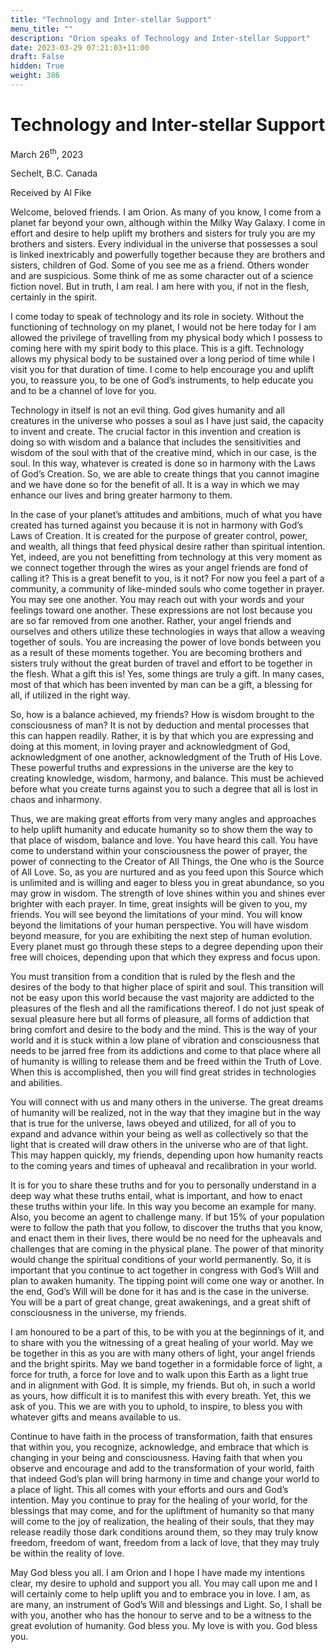 ```yaml
---
title: "Technology and Inter-stellar Support"
menu_title: ""
description: "Orion speaks of Technology and Inter-stellar Support"
date: 2023-03-29 07:21:03+11:00
draft: False
hidden: True
weight: 386
---
```

# Technology and Inter-stellar Support

March 26<sup>th</sup>, 2023

Sechelt, B.C. Canada

Received by Al Fike



Welcome, beloved friends. I am Orion. As many of you know, I come from a planet far beyond your own, although within the Milky Way Galaxy. I come in effort and desire to help uplift my brothers and sisters for truly you are my brothers and sisters. Every individual in the universe that possesses a soul is linked inextricably and powerfully together because they are brothers and sisters, children of God. Some of you see me as a friend. Others wonder and are suspicious. Some think of me as some character out of a science fiction novel. But in truth, I am real. I am here with you, if not in the flesh, certainly in the spirit.

I come today to speak of technology and its role in society. Without the functioning of technology on my planet, I would not be here today for I am allowed the privilege of travelling from my physical body which I possess to coming here with my spirit body to this place. This is a gift. Technology allows my physical body to be sustained over a long period of time while I visit you for that duration of time. I come to help encourage you and uplift you, to reassure you, to be one of God’s instruments, to help educate you and to be a channel of love for you.

Technology in itself is not an evil thing. God gives humanity and all creatures in the universe who posses a soul as I have just said, the capacity to invent and create. The crucial factor in this invention and creation is doing so with wisdom and a balance that includes the sensitivities and wisdom of the soul with that of the creative mind, which in our case, is the soul. In this way, whatever is created is done so in harmony with the Laws of God’s Creation. So, we are able to create things that you cannot imagine and we have done so for the benefit of all. It is a way in which we may enhance our lives and bring greater harmony to them. 

In the case of your planet’s attitudes and ambitions, much of what you have created has turned against you because it is not in harmony with God’s Laws of Creation. It is created for the purpose of greater control, power, and wealth, all things that feed physical desire rather than spiritual intention. Yet, indeed, are you not benefitting from technology at this very moment as we connect together through the wires as your angel friends are fond of calling it? This is a great benefit to you, is it not? For now  you feel a part of a community, a community of like-minded souls who come together in prayer. You may see one another. You may reach out with your words and your feelings toward one another. These expressions are not lost because you are so far removed from one another. Rather, your angel friends and ourselves and others utilize these technologies in ways that allow a weaving together of souls. You are increasing the power of love bonds between you as a result of these moments together. You are becoming brothers and sisters truly without the great burden of travel and effort to be together in the flesh. What a gift this is! Yes, some things are truly a gift. In many cases, most of that which has been invented by man can be a gift, a blessing for all, if utilized in the right way.

So, how is a balance achieved, my friends? How is wisdom brought to the consciousness of man? It is not by deduction and mental processes that this can happen readily. Rather, it is by that which you are expressing and doing at this moment, in loving prayer and acknowledgment of God, acknowledgment of one another, acknowledgment of the Truth of His Love. These powerful truths and expressions in the universe are the key to creating knowledge, wisdom, harmony, and balance. This must be achieved before what you create turns against you to such a degree that all is lost in chaos and inharmony.

Thus, we are making great efforts from very many angles and approaches to help uplift humanity and educate humanity so to show them the way to that place of wisdom, balance and love. You have heard this call. You have come to understand within your consciousness the power of prayer, the power of connecting to the Creator of All Things, the One who is the Source of All Love. So, as you are nurtured and as you feed upon this Source which is unlimited and is willing and eager to bless you in great abundance, so you may grow in wisdom. The strength of love shines within you and shines ever brighter with each prayer. In time, great insights will be given to you, my friends. You will see beyond the limitations of your mind. You will know beyond the limitations of your human perspective. You will have wisdom beyond measure,  for you are exhibiting the next step of human evolution. Every planet must go through these steps to a degree depending upon their free will choices, depending upon that which they express and focus upon. 

You must transition from a condition that is ruled by the flesh and the desires of the body to that higher place of spirit and soul. This transition will not be easy upon this world because the vast majority are addicted to the pleasures of the flesh and all the ramifications thereof. I do not just speak of sexual pleasure here but all forms of pleasure, all forms of addiction that bring comfort and desire to the body and the mind. This is the way of your world and it is stuck within a low plane of vibration and consciousness that needs to be jarred free from its addictions and come to that place where all of humanity is willing to release them and be freed within the Truth of Love. When this is accomplished, then you will find great strides in technologies and abilities. 

You will connect with us and many others in the universe. The great dreams of humanity will be realized, not in the way that they imagine but in the way that is true for the universe, laws obeyed and utilized, for all of you to expand and advance within your being as well as collectively so that the light that is created will draw others in the universe who are of that light. This may happen quickly, my friends, depending upon how humanity reacts to the coming years and times of upheaval and recalibration in your world. 

It is for you to share these truths and for you to personally understand in a deep way what these truths entail, what is important, and how to enact these truths within your life. In this way you become an example for many. Also, you become an agent to challenge many. If but 15% of your population were to follow the path that you follow, to discover the truths that you know, and enact them in their lives, there would be no need for the upheavals and challenges that are coming in the physical plane. The power of that minority would change the spiritual conditions of your world permanently. So, it is important that you continue to act together in congress with God’s Will and plan to awaken humanity. The tipping point will come one way or another. In the end, God’s Will will be done for it has and is the case in the universe. You will be a part of  great change,  great awakenings, and a great shift of consciousness in the universe, my friends.

I am honoured to be a part of this, to be with you at the beginnings of it, and to share with you the witnessing of a great healing of your world. May we be together in this as you are with many others of light, your angel friends and the bright spirits. May we band together in a formidable force of light, a force for truth, a force for love and to walk upon this Earth as a light true and in alignment with God. It is simple, my friends. But oh, in such a world as yours, how difficult it is to manifest this with every breath. Yet, this we ask of you. This we are with you to uphold, to inspire, to bless you with whatever gifts and means available to us.

Continue to have faith in the process of transformation, faith that ensures that within you, you recognize, acknowledge, and embrace that which is changing in your being and consciousness. Having faith that when you observe and encourage and add to the transformation of your world, faith that indeed God’s plan will bring harmony in time and change your world to a place of light. This all comes with your efforts and ours and God’s intention. May you continue to pray for the healing of your world, for the blessings that may come, and for the upliftment of humanity so that many will come to the joy of realization, the healing of their souls, that they may release readily those dark conditions around them, so they may truly know freedom, freedom of want, freedom from a lack of love, that they may truly be within the reality of love.

May God bless you all. I am Orion and I hope I have made my intentions clear, my desire to uphold and support you all. You may call upon me and I will certainly come to help uplift you and to embrace you in love. I am, as are many, an instrument of God’s Will and blessings and Light. So, I shall be with you, another who has the honour to serve and to be a witness to the great evolution of humanity. God bless you. My love is with you. God bless you.